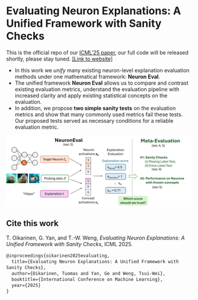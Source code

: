 # Evaluating Neuron Explanations: A Unified Framework with Sanity Checks 

This is the official repo of our [ICML'25 paper](https://arxiv.org/abs/2506.05774), our full code will be released shortly, please stay tuned. [[Link to website]](https://lilywenglab.github.io/Neuron_Eval/)

* In this work we *unify* many existing neuron-level explanation evaluation methods under one mathematical framework: **Neuron Eval**.
* The unified framework **Neuron Eval** allows us to compare and contrast existing evaluation metrics, understand the evaluation pipeline with increased clarity and apply existing statistical concepts on the evaluation.
* In addition, we propose **two simple sanity tests** on the evaluation metrics and show that many commonly used metrics fail these tests. Our proposed tests served as necessary conditions for a reliable evaluation metric.
  

![Overview figure](figs/evaluation_overview_v3.png)




## Cite this work
T. Oikarinen, G. Yan, and T.-W. Weng, *Evaluating Neuron Explanations: A Unified Framework with Sanity Checks*, ICML 2025.

```
@inproceedings{oikarinen2025evaluating,
  title={Evaluating Neuron Explanations: A Unified Framework with Sanity Checks},
  author={Oikarinen, Tuomas and Yan, Ge and Weng, Tsui-Wei},
  booktitle={International Conference on Machine Learning},
  year={2025}
}
